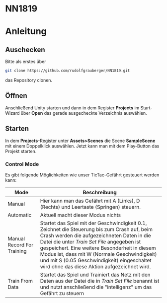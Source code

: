# NN1819
# Anleitung

## Auschecken
Bitte als erstes über 

```sh
git clone https://github.com/rudolfgrauberger/NN1819.git
```

das Repository clonen.

## Öffnen
Anschließend Unity starten und dann in dem Register **Projects** im Start-Wizard über **Open** das gerade ausgecheckte Verzeichnis auswählen.

## Starten
In dem **Projects**-Register unter **Assets>Scenes** die Scene **SampleScene** mit einem Doppelklick auswählen. Jetzt kann man mit dem Play-Button das Projekt starten.

### Control Mode
Es gibt folgende Möglichkeiten wie unser TicTac-Gefährt gesteuert werden kann:

| Mode  | Beschreibung |
| ------------- | ------------- |
| Manual  | Hier kann man das Gefährt mit A (Links), D (Rechts) und Leertaste (Springen) steuern. |
| Automatic  | Aktuell macht dieser Modus nichts  |
| Manual Record For Training | Startet das Spiel mit der Geschwindigkeit 0.1, Zeichnet die Steuerung bis zum Crash auf, beim Crash werden die aufgezeichneten Daten in die Datei die unter *Train Set File* angegeben ist gespeichert. Eine weitere Besonderheit in diesem Modus ist, dass mit W (Normale Geschwindigkeit) und mit S (0.05 Geschwindigkeit) eingeschaltet wird ohne das diese Aktion aufgezeichnet wird. |
| Train From Data | Startet das Spiel und Trainiert das Netz mit den Daten aus der Datei die in *Train Set File* benannt ist und nutzt anschließend die "intelligenz" um das Gefährt zu steuern |
